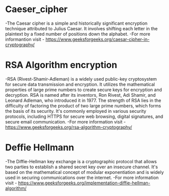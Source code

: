 # Caeser_cipher
-The Caesar cipher is a simple and historically significant encryption technique attributed to Julius Caesar. It involves shifting each letter in the plaintext by a fixed number of positions down the alphabet. 
-For more informantion visit - https://www.geeksforgeeks.org/caesar-cipher-in-cryptography/

# RSA Algorithm encryption
-RSA (Rivest-Shamir-Adleman) is a widely used public-key cryptosystem for secure data transmission and encryption. It utilizes the mathematical properties of large prime numbers to create secure keys for encryption and decryption. RSA is named after its inventors, Ron Rivest, Adi Shamir, and Leonard Adleman, who introduced it in 1977. The strength of RSA lies in the difficulty of factoring the product of two large prime numbers, which forms the basis of its security. It's commonly employed in various security protocols, including HTTPS for secure web browsing, digital signatures, and secure email communication.
-For more information visit - https://www.geeksforgeeks.org/rsa-algorithm-cryptography/

# Deffie Hellmann
-The Diffie-Hellman key exchange is a cryptographic protocol that allows two parties to establish a shared secret key over an insecure channel. It's based on the mathematical concept of modular exponentiation and is widely used in securing communications over the internet.
-For more information visit - https://www.geeksforgeeks.org/implementation-diffie-hellman-algorithm/
